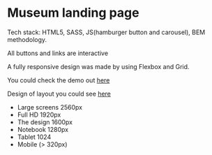 # Museum landing page

Tech stack: HTML5, SASS, JS(hamburger button and carousel), BEM methodology.

All buttons and links are interactive

A fully responsive design was made by using Flexbox and Grid.

You could check the demo out [here](https://lara-l-art.github.io/Museum/)

Design of layout you could see [here](https://www.figma.com/file/oI72z1fgloUPFHicbKS3c9/NAMU-(Museum)?node-id=0%3A1)

- Large screens 2560px
- Full HD 1920px
- The design 1600px
- Notebook 1280px
- Tablet 1024
- Mobile (> 320px)
